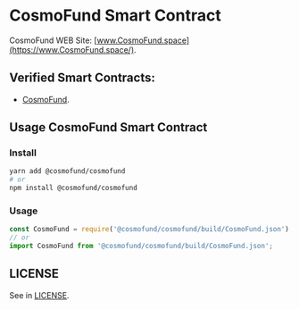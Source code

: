 # CosmoFund Smart Contract
CosmoFund WEB Site: [www.CosmoFund.space](https://www.CosmoFund.space/).


## Verified Smart Contracts:
- [CosmoFund](https://etherscan.io/address/0x6a4d8374a408492B54c1041584fF9D1eE8F7765F).


## Usage CosmoFund Smart Contract
### Install
```bash
yarn add @cosmofund/cosmofund
# or
npm install @cosmofund/cosmofund
```

### Usage
```js
const CosmoFund = require('@cosmofund/cosmofund/build/CosmoFund.json');
// or
import CosmoFund from '@cosmofund/cosmofund/build/CosmoFund.json';
```


## LICENSE
See in [LICENSE](/LICENSE).
